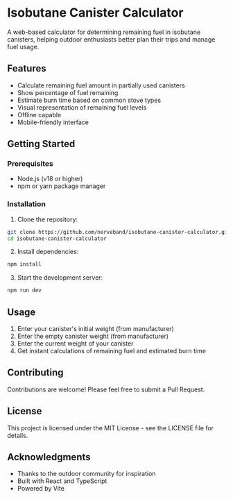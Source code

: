 # Isobutane Canister Calculator

A web-based calculator for determining remaining fuel in isobutane canisters, helping outdoor enthusiasts better plan their trips and manage fuel usage.

## Features

- Calculate remaining fuel amount in partially used canisters
- Show percentage of fuel remaining
- Estimate burn time based on common stove types
- Visual representation of remaining fuel levels
- Offline capable
- Mobile-friendly interface

## Getting Started

### Prerequisites

- Node.js (v18 or higher)
- npm or yarn package manager

### Installation

1. Clone the repository:
```bash
git clone https://github.com/nerveband/isobutane-canister-calculator.git
cd isobutane-canister-calculator
```

2. Install dependencies:
```bash
npm install
```

3. Start the development server:
```bash
npm run dev
```

## Usage

1. Enter your canister's initial weight (from manufacturer)
2. Enter the empty canister weight (from manufacturer)
3. Enter the current weight of your canister
4. Get instant calculations of remaining fuel and estimated burn time

## Contributing

Contributions are welcome! Please feel free to submit a Pull Request.

## License

This project is licensed under the MIT License - see the LICENSE file for details.

## Acknowledgments

- Thanks to the outdoor community for inspiration
- Built with React and TypeScript
- Powered by Vite 